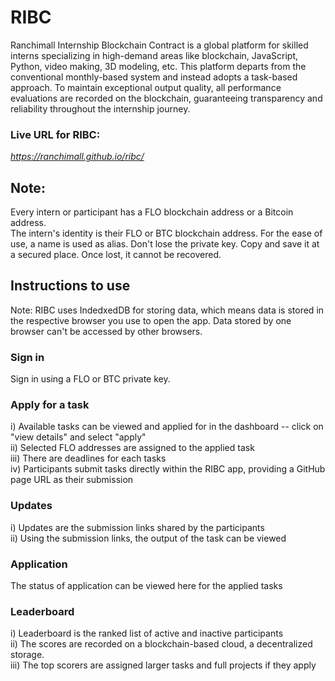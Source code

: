 # RIBC
Ranchimall Internship Blockchain Contract is a global platform for skilled interns specializing in high-demand areas like blockchain, JavaScript, Python, video making, 3D modeling, etc. This platform departs from the conventional monthly-based system and instead adopts a task-based approach. To maintain exceptional output quality, all performance evaluations are recorded on the blockchain, guaranteeing transparency and reliability throughout the internship journey.  

### Live URL for RIBC:
*https://ranchimall.github.io/ribc/*  

## Note:  
Every intern or participant has a FLO blockchain address or a Bitcoin address.  
The intern's identity is their FLO or BTC blockchain address. For the ease of use, a name is used as alias. 
Don't lose the private key. Copy and save it at a secured place. Once lost, it cannot be recovered.

## Instructions to use  
Note: RIBC uses IndedxedDB for storing data, which means data is stored in the respective browser you use to open the app. Data stored by one browser can't be accessed by other browsers.  

### Sign in  
Sign in using a FLO or BTC private key.  

### Apply for a task  
i) Available tasks can be viewed and applied for in the dashboard -- click on "view details" and select "apply"  
ii) Selected FLO addresses are assigned to the applied task  
iii) There are deadlines for each tasks  
iv) Participants submit tasks directly within the RIBC app, providing a GitHub page URL as their submission  

### Updates  
i) Updates are the submission links shared by the participants  
ii) Using the submission links, the output of the task can be viewed  

### Application  
The status of application can be viewed here for the applied tasks  

### Leaderboard  
i) Leaderboard is the ranked list of active and inactive participants  
ii) The scores are recorded on a blockchain-based cloud, a decentralized storage.  
iii) The top scorers are assigned larger tasks and full projects if they apply



